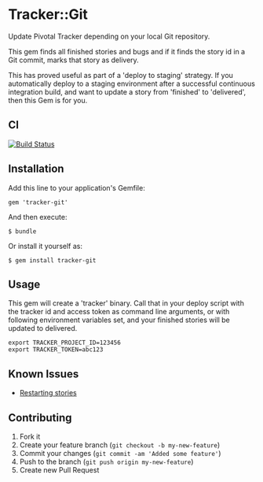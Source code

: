 # Tracker::Git

Update Pivotal Tracker depending on your local Git repository. 

This gem finds all finished stories and bugs and if it finds the story id in a Git commit, marks that story as delivery. 

This has proved useful as part of a 'deploy to staging' strategy. If you automatically deploy to a staging environment after a successful continuous integration build, and want to update a story from 'finished' to 'delivered', then this Gem is for you.

## CI

[![Build Status](https://secure.travis-ci.org/robb1e/tracker-git.png)](http://travis-ci.org/robb1e/tracker-git)

## Installation

Add this line to your application's Gemfile:

    gem 'tracker-git'

And then execute:

    $ bundle

Or install it yourself as:

    $ gem install tracker-git

## Usage

This gem will create a 'tracker' binary. Call that in your deploy script with
the tracker id and access token as command line arguments, or with following
environment variables set, and your finished stories will be updated to
delivered.

    export TRACKER_PROJECT_ID=123456
    export TRACKER_TOKEN=abc123

## Known Issues

- [Restarting stories](https://github.com/robb1e/tracker-git/issues/1)

## Contributing

1. Fork it
2. Create your feature branch (`git checkout -b my-new-feature`)
3. Commit your changes (`git commit -am 'Added some feature'`)
4. Push to the branch (`git push origin my-new-feature`)
5. Create new Pull Request
